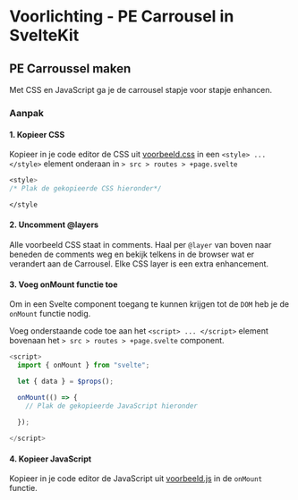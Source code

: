 # Voorlichting - PE Carrousel in SvelteKit

## PE Carroussel maken

Met CSS en JavaScript ga je de carrousel stapje voor stapje enhancen.

### Aanpak

#### 1. Kopieer CSS
Kopieer in je code editor de CSS uit [voorbeeld.css](voorbeeld.css) in een `<style> ... </style>` element onderaan in  `> src > routes > +page.svelte`

```css
<style>
/* Plak de gekopieerde CSS hieronder*/

</style
```
#### 2. Uncomment @layers
Alle voorbeeld CSS staat in comments. Haal per `@layer` van boven naar beneden de comments weg en bekijk telkens in de browser wat er verandert aan de Carrousel. Elke CSS layer is een extra enhancement.

#### 3. Voeg onMount functie toe
Om in een Svelte component toegang te kunnen krijgen tot de `DOM` heb je de `onMount` functie nodig.

Voeg onderstaande code toe aan het `<script> ... </script>` element bovenaan het  `> src > routes > +page.svelte` component.

```javascript
<script>
  import { onMount } from "svelte";

  let { data } = $props();

  onMount(() => {
    // Plak de gekopieerde JavaScript hieronder
    
  });

</script>
```

#### 4. Kopieer JavaScript
Kopieer in je code editor de JavaScript uit [voorbeeld.js](voorbeeld.js) in de `onMount` functie.








